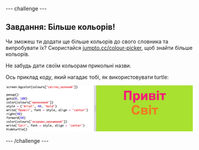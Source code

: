 --- challenge ---

## Завдання: Більше кольорів!

Чи зможеш ти додати ще більше кольорів до свого словника та випробувати їх? Скористайся <a href="http://jumpto.cc/colour-picker" target="_blank">jumpto.cc/colour-picker</a>, щоб знайти більше кольорів.

Не забудь дати своїм кольорам прикольні назви.

Ось приклад коду, який нагадає тобі, як використовувати turtle:

![знімок екрана](images/colourful-challenge1.png)

--- /challenge ---